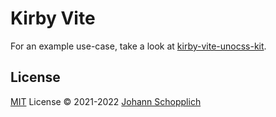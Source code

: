 # Kirby Vite

For an example use-case, take a look at [kirby-vite-unocss-kit](https://github.com/johannschopplich/kirby-vite-unocss-kit).

## License

[MIT](./LICENSE) License © 2021-2022 [Johann Schopplich](https://github.com/johannschopplich)
